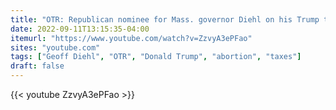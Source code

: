```yaml
---
title: "OTR: Republican nominee for Mass. governor Diehl on his Trump ties"
date: 2022-09-11T13:15:35-04:00
itemurl: "https://www.youtube.com/watch?v=ZzvyA3ePFao"
sites: "youtube.com"
tags: ["Geoff Diehl", "OTR", "Donald Trump", "abortion", "taxes"]
draft: false
---
```


{{< youtube ZzvyA3ePFao >}}